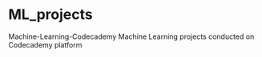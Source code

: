 # ML_projects
Machine-Learning-Codecademy
Machine Learning projects conducted on Codecademy platform 
